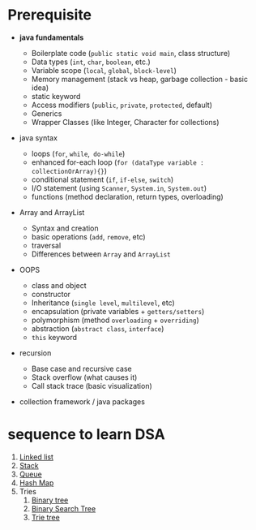 # Prerequisite
- **java fundamentals**
    - Boilerplate code (`public static void main`, class structure)
    - Data types (`int`, `char`, `boolean`, etc.)
    - Variable scope (`local`, `global`, `block-level`)
    - Memory management (stack vs heap, garbage collection - basic idea)
    - static keyword
    - Access modifiers (`public`, `private`, `protected`, default)
    - Generics
    - Wrapper Classes (like Integer, Character for collections)


- java syntax
    - loops (`for`, `while`,` do-while`)
    - enhanced for-each loop (`for (dataType variable : collectionOrArray){}`)
    - conditional statement (`if`, `if-else`, `switch`)
    - I/O statement (using `Scanner`, `System.in`, `System.out`)
    - functions (method declaration, return types, overloading)
- Array and ArrayList
    - Syntax and creation 
    - basic operations (`add`, `remove`, etc)
    - traversal
    - Differences between `Array` and `ArrayList`
- OOPS
    - class and object
    - constructor
    - Inheritance (`single level`, `multilevel`, etc)
    - encapsulation (private variables + `getters/setters`)
    - polymorphism (method `overloading` + `overriding`)
    - abstraction (`abstract class`, `interface`)
    - `this` keyword
- recursion
    - Base case and recursive case  
    - Stack overflow (what causes it)
    - Call stack trace (basic visualization)
- collection framework / java packages


# sequence to learn DSA
1. [Linked list](./linked_list/Readme.md)
2. [Stack](./stack/readme.md)
3. [Queue](./Queue/Readme.md)
4. [Hash Map](./HashMap/Readme.md)
5. Tries
    1. [Binary tree](./BinaryTree/readme.md)
    2. [Binary Search Tree](./BinarySearchTree/readme.md)
    3. [Trie tree](./Trie/readme.md)